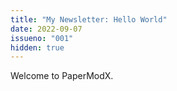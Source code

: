 ```yaml
---
title: "My Newsletter: Hello World"
date: 2022-09-07
issueno: "001"
hidden: true
---
```


Welcome to PaperModX.
